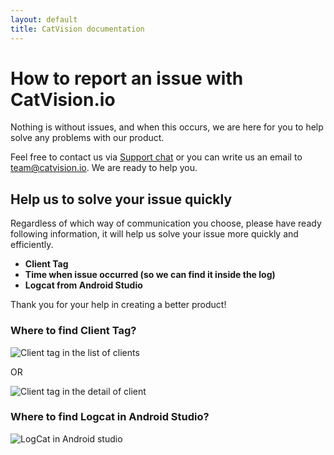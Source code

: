 ```yaml
---
layout: default
title: CatVision documentation
---
```


# How to report an issue with CatVision.io

Nothing is without issues, and when this occurs, we are here for you to help solve any problems with our product.

Feel free to contact us via [Support chat](https://tawk.to/chat/5978bc920d1bb37f1f7a5f6a/default/?$_tawk_popout=true) or you can write us an email to [team@catvision.io](mailto:team@catvision.io). We are ready to help you.


## Help us to solve your issue quickly

Regardless of which way of communication you choose, please have ready following information, it will help us solve your issue more quickly and efficiently.

* **Client Tag**
* **Time when issue occurred \(so we can find it inside the log\)**
* **Logcat from Android Studio**

Thank you for your help in creating a better product!

### Where to find Client Tag?

![Client tag in the list of clients]({{site.url}}/catvision/assets/images/cvio_client_tag_location_2.png)

OR

![Client tag in the detail of client]({{site.url}}/catvision/assets/images/cvio_client_tag_location_1.png)

### Where to find Logcat in Android Studio?

![LogCat in Android studio]({{site.url}}/catvision/assets/images/cvio_android_studio_logcat.png)





